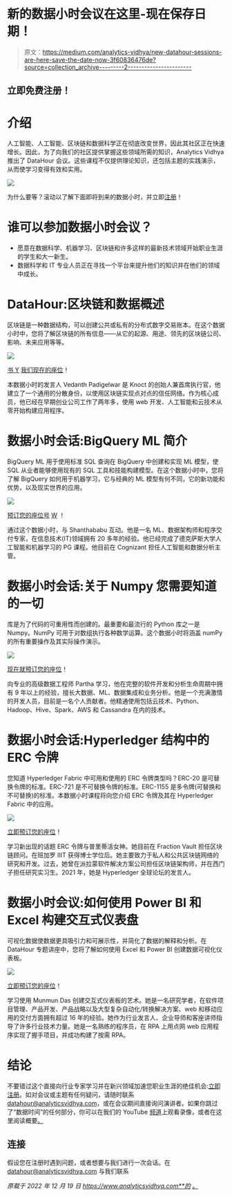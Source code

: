 # 新的数据小时会议在这里-现在保存日期！

> 原文：<https://medium.com/analytics-vidhya/new-datahour-sessions-are-here-save-the-date-now-3f60836476de?source=collection_archive---------2----------------------->

## 立即免费注册！

# 介绍

人工智能、人工智能、区块链和数据科学正在彻底改变世界，因此其社区正在快速增长。因此，为了向我们的社区提供掌握这些领域所需的知识，Analytics Vidhya 推出了 DataHour 会议。这些课程不仅提供理论知识，还包括主题的实践演示，从而使学习变得有效和实用。

![](img/5486b953ece848d5393cf80ede44e033.png)

为什么要等？滚动以了解下面即将到来的数据小时，并立即[注册](https://datahack.analyticsvidhya.com/contest/all/)！

# 谁可以参加数据小时会议？

*   愿意在数据科学、机器学习、区块链和许多这样的最新技术领域开始职业生涯的学生和大一新生。
*   数据科学和 IT 专业人员正在寻找一个平台来提升他们的知识并在他们的领域中成长。

# DataHour:区块链和数据概述

区块链是一种数据结构，可以创建公共或私有的分布式数字交易账本。在这个数据小时中，您将了解区块链的所有信息——从它的起源、用途、领先的区块链公司、影响、未来应用等等。

![](img/3e0d607eace5abea90521439e905fd0e.png)

[书 Y](https://datahack.analyticsvidhya.com/contest/datahour-modern-deep-learning-architecture/?utm_source=article&utm_medium=blog_announcement&utm_campaign=datahour) [我们现在的座位](https://datahack.analyticsvidhya.com/contest/datahour-overview-of-blockchain-and-data/?utm_source=article&utm_medium=blog_announcement&utm_campaign=datahour)！

本数据小时的发言人 Vedanth Padigelwar 是 Knoct 的创始人兼首席执行官，他建立了一个通用的分散身份，以使用区块链实现点对点的信任网络。作为核心成员，他已经在早期创业公司工作了两年多，使用 web 开发、人工智能和云技术从零开始构建应用程序。

# 数据小时会话:BigQuery ML 简介

BigQuery ML 用于使用标准 SQL 查询在 BigQuery 中创建和实现 ML 模型，使 SQL 从业者能够使用现有的 SQL 工具和技能构建模型。在这个数据小时中，您将了解 BigQuery 如何用于机器学习，它与经典的 ML 模型有何不同，它的新功能和优势，以及现实世界的应用。

![](img/5296d04ccd9c7ea2bd01e6b838dfec11.png)

[预订您的座位号](https://datahack.analyticsvidhya.com/contest/datahour-introduction-to-bigquery-ml/?utm_source=article&utm_medium=blog_announcement&utm_campaign=datahour) [W](https://datahack.analyticsvidhya.com/contest/datahour-modern-deep-learning-architecture/?utm_source=article&utm_medium=blog_announcement&utm_campaign=datahour) ！

通过这个数据小时，与 Shanthababu 互动。他是一名 ML、数据架构师和程序交付专家，在信息技术(IT)领域拥有 20 多年的经验。他已经完成了德克萨斯大学人工智能和机器学习的 PG 课程。他目前在 Cognizant 担任人工智能和数据分析主管。

# 数据小时会话:关于 Numpy 您需要知道的一切

库是为了代码的可重用性而创建的。最重要和最流行的 Python 库之一是 Numpy。NumPy 可用于对数组执行各种数学运算。这个数据小时将涵盖 numPy 的所有重要操作及其实际操作演示。

![](img/63915fe110e515ad6a9bd62112c3e402.png)

[现在就预订您的座位](https://datahack.analyticsvidhya.com/contest/datahour-everything-you-need-to-know-about-numpy/?utm_source=article&utm_medium=blog_announcement&utm_campaign=datahour)！

向专业的高级数据工程师 Partha 学习，他在完整的软件开发和分析生命周期中拥有 9 年以上的经验，擅长大数据、ML、数据集成和业务分析。他是一个充满激情的开发人员，目前是一名个人贡献者。他精通使用包括云技术、Python、Hadoop、Hive、Spark、AWS 和 Cassandra 在内的技术。

# 数据小时会话:Hyperledger 结构中的 ERC 令牌

您知道 Hyperledger Fabric 中可用和使用的 ERC 令牌类型吗？ERC-20 是可替换令牌的标准。ERC-721 是不可替换令牌的标准。ERC-1155 是多令牌(可替换和不可替换)的标准。本数据小时课程将向您介绍 ERC 令牌及其在 Hyperledger Fabric 中的应用。

![](img/0786b32e78f825a9f0540e359d83f3ea.png)

[立即预订您的座位](https://datahack.analyticsvidhya.com/contest/datahour-erc-tokens-in-hyperledger-fabric/?utm_source=article&utm_medium=blog_announcement&utm_campaign=datahour)！

学习新出现的话题 ERC 令牌与普里蒂活女神。她目前在 Fraction Vault 担任区块链顾问。在班加罗 IIIT 获得博士学位后。她主要致力于私人和公共区块链网络的研究和开发。过去，她曾在派拉蒙软件解决方案公司担任区块链架构师，并在西门子担任研究实习生。2021 年，她是 Hyperledger 全球论坛的发言人。

# 数据小时会议:如何使用 Power BI 和 Excel 构建交互式仪表盘

可视化数据使数据更具吸引力和可展示性，并简化了数据的解释和分析。在 DataHour 专题讲座中，您将了解如何使用 Excel 和 Power BI 创建数据可视化仪表板。

![](img/3da90cf4bdd0564a0cbc0dee31ee4163.png)

[立即预订您的座位](https://datahack.analyticsvidhya.com/contest/datahour-how-to-build-interactive-dashboards-using-power-bi-and-excel/?utm_source=article&utm_medium=blog_announcement&utm_campaign=datahour)！

学习使用 Munmun Das 创建交互式仪表板的艺术。她是一名研究学者，在软件项目管理、产品开发、产品战略以及大型复杂自动化/转换解决方案、web 和移动应用的交付方面拥有超过 16 年的经验。她作为行业发言人、企业导师和客座讲师指导了许多行业技术力量。她是一名熟练的程序员，在 RPA 上用点网 web 应用程序实现了握手项目，并成功构建了按需 RPA。

# 结论

不要错过这个直接向行业专家学习并在新兴领域加速您职业生涯的绝佳机会:[立即注册](https://datahack.analyticsvidhya.com/contest/all/)。如对会议或主题有任何疑问，请随时联系 datahour@analyticsvidhya.com，或在会议期间直接询问演讲者。如果你跳过了“数据时间”的任何部分，你可以在我们的 YouTube [频道](https://www.youtube.com/playlist?list=PLdKd-j64gDcDv3qhAveXqBQQKbDktkfRX)上观看录像，或者在这里阅读概要[。](https://www.analyticsvidhya.com/?s=datahour+synopsis)

## 连接

假设您在注册时遇到问题，或者想要与我们进行一次会话。在 datahour@analyticsvidhya.com 与我们联系

*原载于 2022 年 12 月 19 日 https://www.analyticsvidhya.com**的* [*。*](https://www.analyticsvidhya.com/blog/2022/12/new-datahour-sessions-are-back-save-the-date-now/)